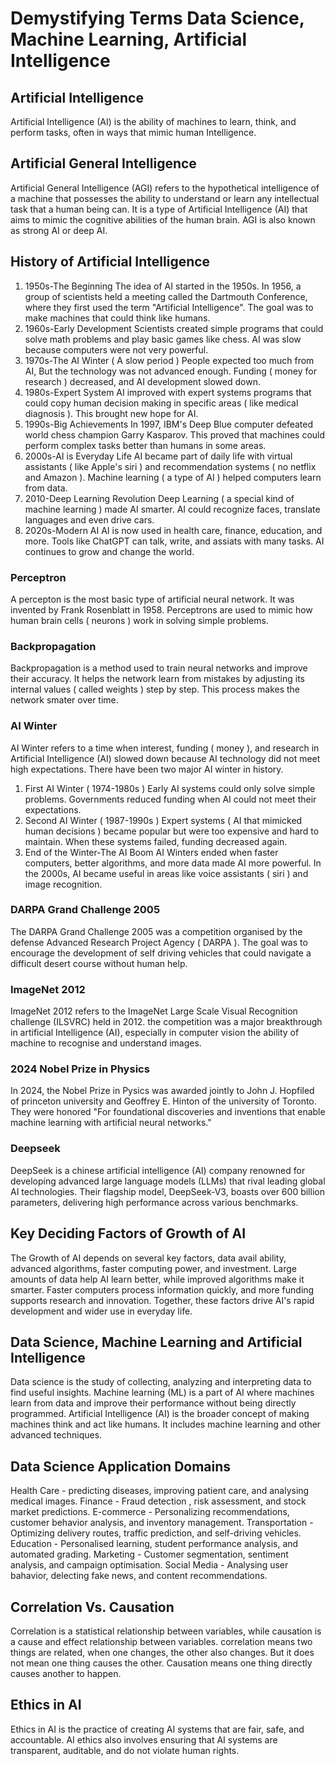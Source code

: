 # Demystifying Terms Data Science, Machine Learning, Artificial Intelligence
## Artificial Intelligence
Artificial Intelligence (AI) is the ability of machines to learn, think, and perform tasks, often in ways that mimic human Intelligence.
## Artificial General Intelligence
Artificial General Intelligence (AGI) refers to the hypothetical intelligence of a machine that possesses the ability to understand or learn any intellectual task that a human being can. It is a type of Artificial Intelligence (AI) that aims to mimic the cognitive abilities of the human brain. AGI is also known as strong AI or deep AI.
## History of Artificial Intelligence
1) 1950s-The Beginning
The idea of AI started in the 1950s. In 1956, a group of scientists held a meeting called the Dartmouth Conference, where they first used the term "Artificial Intelligence". The goal was to make machines that could think like humans.
2) 1960s-Early Development
Scientists created simple programs that could solve math problems and play basic games like chess. AI was slow because computers were not very powerful.
3) 1970s-The AI Winter ( A slow period )
People expected too much from AI, But the technology was not advanced enough. Funding ( money for research ) decreased, and AI development slowed down.
4) 1980s-Expert System
AI improved with expert systems programs that could copy human decision making in specific areas ( like medical diagnosis ). This brought new hope for AI.
5) 1990s-Big Achievements
In 1997, IBM's Deep Blue computer defeated world chess champion Garry Kasparov. This proved that machines could perform complex tasks better than humans in some areas.
6) 2000s-AI is Everyday Life
AI became part of daily life with virtual assistants ( like Apple's siri ) and recommendation systems ( no netflix and Amazon ). Machine learning ( a type of AI ) helped computers learn from data.
7) 2010-Deep Learning Revolution
Deep Learning ( a special kind of machine learning ) made AI smarter. AI could recognize faces, translate languages and even drive cars.
8) 2020s-Modern AI
AI is now used in health care, finance, education, and more. Tools like ChatGPT can talk, write, and assiats with many tasks. AI continues to grow and change the world.   
### Perceptron
A percepton is the most basic type of artificial neural network. It was invented by Frank Rosenblatt in 1958. Perceptrons are used to mimic how human brain cells ( neurons ) work in solving simple problems.
### Backpropagation
Backpropagation is a method used to train neural networks and improve their accuracy. It helps the network learn from mistakes by adjusting its internal values ( called weights ) step by step. This process makes the network smater over time.
### AI Winter
AI Winter refers to a time when interest, funding ( money ), and research in Artificial Intelligence (AI) slowed down because AI technology did not meet high expectations. There have been two major AI winter in history.
1) First AI Winter ( 1974-1980s )
Early AI systems could only solve simple problems. Governments reduced funding when AI could not meet their expectations.
2) Second AI Winter ( 1987-1990s )
Expert systems ( AI that mimicked human decisions ) became popular but were too expensive and hard to maintain. When these systems failed, funding decreased again.
3) End of the Winter-The AI Boom
AI Winters ended when faster computers, better algorithms, and more data made AI more powerful. In the 2000s, AI became useful in areas like voice assistants ( siri ) and image recognition.
### DARPA Grand Challenge 2005
The DARPA Grand Challenge 2005 was a competition organised by the defense Advanced Research Project Agency ( DARPA ). The goal was to encourage the development of self driving vehicles that could navigate a difficult desert course without human help.
### ImageNet 2012
ImageNet 2012 refers to the ImageNet Large Scale Visual Recognition challenge (ILSVRC) held in 2012. the competition was a major breakthrough in artificial Intelligence (AI), especially in computer vision the ability of machine to recognise and understand images.
### 2024 Nobel Prize in Physics
In 2024, the Nobel Prize in Pysics was awarded jointly to John J. Hopfiled of princeton university and Geoffrey E. Hinton of the university of Toronto. They were honored "For foundational discoveries and inventions that enable machine learning with artificial neural networks." 
### Deepseek
DeepSeek is a chinese artificial intelligence (AI) company renowned for developing  advanced large language models (LLMs) that rival leading global AI technologies. Their flagship model, DeepSeek-V3, boasts over 600 billion parameters, delivering high performance across various benchmarks.
## Key Deciding Factors of Growth of AI
The Growth of AI depends on several key factors, data avail ability, advanced algorithms, faster computing power, and investment. Large amounts of data help AI learn better, while improved algorithms make it smarter. Faster computers process information quickly, and more funding supports research and innovation. Together, these factors drive AI's rapid development and wider use in everyday life.
## Data Science, Machine Learning and Artificial Intelligence
Data science is the study of collecting, analyzing and interpreting data to find useful insights.
Machine learning (ML) is a part of AI where machines learn from data and improve their performance without being directly programmed.
Artificial Intelligence (AI) is the broader concept of making machines think and act like humans. It includes machine learning and other advanced techniques.
## Data Science Application Domains
Health Care - predicting diseases, improving patient care, and analysing medical images.
Finance - Fraud detection , risk assessment, and stock market predictions.
E-commerce - Personalizing recommendations, customer behavior analysis, and inventory management.
Transportation - Optimizing delivery routes, traffic prediction, and self-driving vehicles.
Education - Personalised learning, student performance analysis, and automated grading.
Marketing - Customer segmentation, sentiment analysis, and campaign optimisation.
Social Media - Analysing user bahavior, delecting fake news, and content recommendations.
## Correlation Vs. Causation
Correlation is a statistical relationship between variables, while causation is a cause and effect relationship between variables.
correlation means two things are related, when one changes, the other also changes. But it does not mean one thing causes the other.
Causation means one thing directly causes another to happen.
## Ethics in AI
Ethics in AI is the practice of creating AI systems that are fair, safe, and accountable. AI ethics also involves ensuring that AI systems are transparent, auditable, and do not violate human rights.

